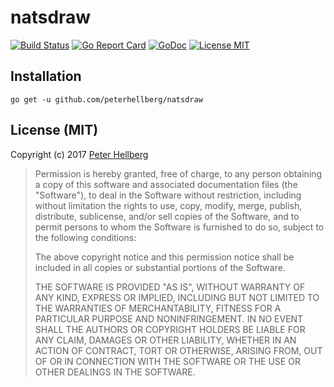 # natsdraw

[![Build Status](https://travis-ci.org/peterhellberg/natsdraw.svg?branch=master)](https://travis-ci.org/peterhellberg/natsdraw)
[![Go Report Card](https://goreportcard.com/badge/github.com/peterhellberg/natsdraw)](https://goreportcard.com/report/github.com/peterhellberg/natsdraw)
[![GoDoc](https://img.shields.io/badge/godoc-reference-blue.svg?style=flat)](https://godoc.org/github.com/peterhellberg/natsdraw)
[![License MIT](https://img.shields.io/badge/license-MIT-lightgrey.svg?style=flat)](https://github.com/peterhellberg/natsdraw#license-mit)

## Installation

    go get -u github.com/peterhellberg/natsdraw

## License (MIT)

Copyright (c) 2017 [Peter Hellberg](https://c7.se/)

> Permission is hereby granted, free of charge, to any person obtaining
> a copy of this software and associated documentation files (the "Software"),
> to deal in the Software without restriction, including without limitation
> the rights to use, copy, modify, merge, publish, distribute, sublicense,
> and/or sell copies of the Software, and to permit persons to whom the
> Software is furnished to do so, subject to the following conditions:
>
> The above copyright notice and this permission notice shall be included
> in all copies or substantial portions of the Software.
>
> THE SOFTWARE IS PROVIDED "AS IS", WITHOUT WARRANTY OF ANY KIND,
> EXPRESS OR IMPLIED, INCLUDING BUT NOT LIMITED TO THE WARRANTIES
> OF MERCHANTABILITY, FITNESS FOR A PARTICULAR PURPOSE AND NONINFRINGEMENT.
> IN NO EVENT SHALL THE AUTHORS OR COPYRIGHT HOLDERS BE LIABLE FOR ANY CLAIM,
> DAMAGES OR OTHER LIABILITY, WHETHER IN AN ACTION OF CONTRACT,
> TORT OR OTHERWISE, ARISING FROM, OUT OF OR IN CONNECTION WITH THE SOFTWARE
> OR THE USE OR OTHER DEALINGS IN THE SOFTWARE.
